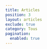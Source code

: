 ```yaml
---
title: Articles
position: 3
layout: articles
exclude: true
category: Tous
pagination:
  enabled: true
---
```


